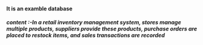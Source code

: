 #### It is an examble database
##### content :-In a retail inventory management system, stores manage multiple products, suppliers provide these products, purchase orders are placed to restock items, and sales transactions are recorded
